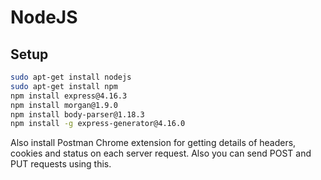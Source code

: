 # NodeJS

## Setup
```bash
sudo apt-get install nodejs
sudo apt-get install npm
npm install express@4.16.3
npm install morgan@1.9.0
npm install body-parser@1.18.3
npm install -g express-generator@4.16.0
```
Also install Postman Chrome extension for getting details of headers, cookies and status on each server request. Also you can send POST and PUT requests using this.
